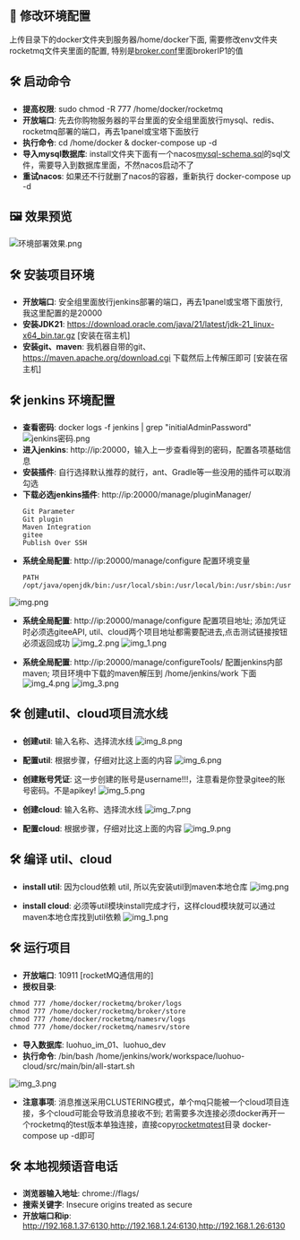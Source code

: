 ## 📝 修改环境配置

上传目录下的docker文件夹到服务器/home/docker下面, 需要修改env文件夹rocketmq文件夹里面的配置, 特别是[broker.conf](docker/rocketmq/broker/conf/broker.conf)里面brokerIP1的值


## 🛠️ 启动命令
- **提高权限**: sudo chmod -R 777 /home/docker/rocketmq
- **开放端口**: 先去你购物服务器的平台里面的安全组里面放行mysql、redis、rocketmq部署的端口，再去1panel或宝塔下面放行
- **执行命令**: cd /home/docker & docker-compose up -d
- **导入mysql数据库**: install文件夹下面有一个nacos[mysql-schema.sql](mysql-schema.sql)的sql文件，需要导入到数据库里面，不然nacos启动不了
- **重试nacos**: 如果还不行就删了nacos的容器，重新执行 docker-compose up -d

## 🖼️ 效果预览
![环境部署效果.png](image/%E7%8E%AF%E5%A2%83%E9%83%A8%E7%BD%B2%E6%95%88%E6%9E%9C.png)

## 🛠️ 安装项目环境

- **开放端口**: 安全组里面放行jenkins部署的端口，再去1panel或宝塔下面放行, 我这里配置的是20000
- **安装JDK21**: https://download.oracle.com/java/21/latest/jdk-21_linux-x64_bin.tar.gz [安装在宿主机]
- **安装git、maven**: 我机器自带的git、https://maven.apache.org/download.cgi 下载然后上传解压即可 [安装在宿主机]


## 🛠️ jenkins 环境配置
- **查看密码**: docker logs -f jenkins | grep "initialAdminPassword"
![jenkins密码.png](image/jenkins%E5%AF%86%E7%A0%81.png)
- **进入jenkins**: http://ip:20000，输入上一步查看得到的密码，配置各项基础信息
- **安装插件**: 自行选择默认推荐的就行，ant、Gradle等一些没用的插件可以取消勾选
- **下载必选jenkins插件**: http://ip:20000/manage/pluginManager/
   ```
   Git Parameter
   Git plugin
   Maven Integration
   gitee
   Publish Over SSH
   ```
- **系统全局配置**: http://ip:20000/manage/configure 配置环境变量
   ```
   PATH
   /opt/java/openjdk/bin:/usr/local/sbin:/usr/local/bin:/usr/sbin:/usr/bin:/sbin:/bin:/var/jenkins_home/maven/bin:/root/bin
   ```
![img.png](image/img.png)
- **系统全局配置**: http://ip:20000/manage/configure 配置项目地址; 添加凭证时必须选giteeAPI, util、cloud两个项目地址都需要配进去,点击测试链接按钮必须返回成功
![img_2.png](image/img_2.png)
![img_1.png](image/img_1.png)

- **系统全局配置**: http://ip:20000/manage/configureTools/ 配置jenkins内部maven; 项目环境中下载的maven解压到 /home/jenkins/work 下面
![img_4.png](image/img_4.png)
![img_3.png](image/img_3.png)


## 🛠️ 创建util、cloud项目流水线

- **创建util**: 输入名称、选择流水线
![img_8.png](image/img_8.png)
- **配置util**: 根据步骤，仔细对比这上面的内容
![img_6.png](image/img_6.png)
- **创建账号凭证**: 这一步创建的账号是username!!!，注意看是你登录gitee的账号密码。不是apikey!
![img_5.png](image/img_5.png)

- **创建cloud**: 输入名称、选择流水线
![img_7.png](image/img_7.png)
- **配置cloud**: 根据步骤，仔细对比这上面的内容
![img_9.png](image/img_9.png)

## 🛠️ 编译 util、cloud

- **install util**: 因为cloud依赖 util, 所以先安装util到maven本地仓库
![img.png](image/img_11.png)

- **install cloud**: 必须等util模块install完成才行，这样cloud模块就可以通过maven本地仓库找到util依赖
![img_1.png](image/img_10.png)

## 🛠️ 运行项目
- **开放端口**: 10911 [rocketMQ通信用的]
- **授权目录**: 
```
chmod 777 /home/docker/rocketmq/broker/logs
chmod 777 /home/docker/rocketmq/broker/store
chmod 777 /home/docker/rocketmq/namesrv/logs
chmod 777 /home/docker/rocketmq/namesrv/store
```
- **导入数据库**: luohuo_im_01、luohuo_dev
- **执行命令**: /bin/bash /home/jenkins/work/workspace/luohuo-cloud/src/main/bin/all-start.sh

![img_3.png](image/img_12.png)


- **注意事项**: 消息推送采用CLUSTERING模式，单个mq只能被一个cloud项目连接，多个cloud可能会导致消息接收不到; 若需要多次连接必须docker再开一个rocketmq的test版本单独连接，直接copy[rocketmqtest](rocketmqtest)目录 docker-compose up -d即可


## 🛠️ 本地视频语音电话
- **浏览器输入地址**: chrome://flags/
- **搜索关键字**: Insecure origins treated as secure
- **开放端口和ip**: http://192.168.1.37:6130,http://192.168.1.24:6130,http://192.168.1.26:6130
```